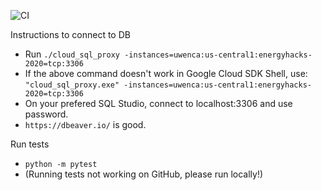![CI](https://github.com/uwenergynetwork/energyhacks-backend/workflows/CI/badge.svg)

Instructions to connect to DB
* Run `./cloud_sql_proxy -instances=uwenca:us-central1:energyhacks-2020=tcp:3306`
* If the above command doesn't work in Google Cloud SDK Shell, use: `"cloud_sql_proxy.exe" -instances=uwenca:us-central1:energyhacks-2020=tcp:3306`
* On your prefered SQL Studio, connect to localhost:3306 and use password.
* `https://dbeaver.io/` is good.


Run tests
* `python -m pytest` 
* (Running tests not working on GitHub, please run locally!)
